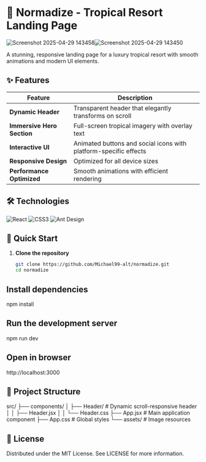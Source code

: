 # 🌴 Normadize - Tropical Resort Landing Page

![Screenshot 2025-04-29 143458](https://github.com/user-attachments/assets/fd01c98a-ea44-417c-a0ac-1d1145ee0560)![Screenshot 2025-04-29 143450](https://github.com/user-attachments/assets/cb555313-66ff-4e48-a444-aad44327a770)



A stunning, responsive landing page for a luxury tropical resort with smooth animations and modern UI elements.

## ✨ Features

| Feature | Description |
|---------|-------------|
| **Dynamic Header** | Transparent header that elegantly transforms on scroll |
| **Immersive Hero Section** | Full-screen tropical imagery with overlay text |
| **Interactive UI** | Animated buttons and social icons with platform-specific effects |
| **Responsive Design** | Optimized for all device sizes |
| **Performance Optimized** | Smooth animations with efficient rendering |

## 🛠️ Technologies

![React](https://img.shields.io/badge/React-20232A?style=for-the-badge&logo=react&logoColor=61DAFB)
![CSS3](https://img.shields.io/badge/CSS3-1572B6?style=for-the-badge&logo=css3&logoColor=white)
![Ant Design](https://img.shields.io/badge/Ant%20Design-1890FF?style=for-the-badge&logo=antdesign&logoColor=white)

## 🚀 Quick Start

1. **Clone the repository**
   ```bash
   git clone https://github.com/Michael99-alt/normadize.git
   cd normadize
## Install dependencies
npm install
## Run the development server
npm run dev
## Open in browser
http://localhost:3000
## 📂 Project Structure
src/
├── components/
│   ├── Header/          # Dynamic scroll-responsive header
│   │   ├── Header.jsx
│   │   └── Header.css
├── App.jsx             # Main application component
├── App.css             # Global styles
└── assets/             # Image resources
## 📜 License
Distributed under the MIT License. See LICENSE for more information.
